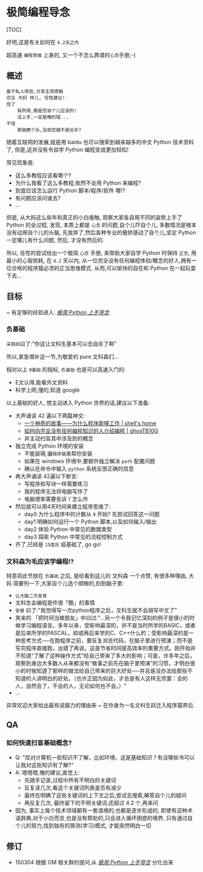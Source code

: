 # 极简编程导念
[TOC]


好吧,这是有关如何在 
`4.2天之内` 

超高速 `编程思维` 上身的, 又一个不怎么靠谱的`心念`手册;-)

## 概述

    基于私人体验,分享主观感触
    完全 大妈 样儿, 任性建议!
    信了
        有所得,都是您自个儿应该的!
        没上手,一定是俺的错...
    不信
        那就瞧个乐,没收您銭不是也乎?


随着互联网的发展,就是用 baidu 也可以搜索到越来越多的中文 Python 技术资料了,
但是,这并没有令自学 Python 编程变成更加轻松!

常见现象是:

- 这么多教程应该看哪个?
- 为什么我看了这么多教程,依然不会用 Python 来编程?
- 到底应该怎么运行 Python 脚本/程序/软件 哪!?
- 有问题应该问谁去?
- ...

但是, 从大妈这么些年和真正的小白接触, 观察大家各自用不同的姿势上手了 Python 的全过程,
发现, 本质上都是 `心念` 的问题,自个儿吓自个儿, 多数情况是根本没有动用自个儿的头脑,
先放弃了,然后各种专业的傲娇感动了自个儿,坚定 Python 一定哪儿有什么问题,
然后, 才没有然后的.

所以, 任性的尝试给出一个极简 `心念` 手册, 来帮助大家自学 Python 时保持 `正念`, 
用最小的心智损耗, 在 `4.2` 天以内,
从一位完全没有任何编程体验/概念的好人,拥有一位合格的程序猿必须的正当思维模式.
从而,可以愉快的自在和 Python 在一起玩耍下去...

## 目标

~ 有足够的经验进入: *[极简 Python 上手导念](MinimalistPyStart)*

### 负基础

`采铜叔`曰了:"你这让文科生基本可以去自杀了啊"

所以,紧急增补这一节,为敬爱的 pure 文科森们...

相对以上 `0基础` 的指标, `负基础` 也是可以高速入门的:

- E文认得,能看外文资料
- 科学上网,懂的,知道 google

以上基础的好人, 想主动进入 Python 世界的话,建议以下准备:

- 大声诵读 42 遍以下两篇神文: 
    - [一个神奇的故事——为什么程序能够工作 | shell's home](http://devrel.zoomquiet.io/data/20140119092308/index.html)
    - [如何向完全没有任何编程知识的人介绍编程 | ghosTB10G](http://devrel.zoomquiet.io/data/20140121194425/index.html)
    - 并主动扫盲其中涉及到的概念
- 独立完成 Python 环境的安装
    + 不能装萌,骗`程序猿`来帮你安装
    + 如果在 windows 环境中,要额外独立解决 `path` 配置问题
    + 确认在命令中输入 `python` 系统反馈正确的信息
- 再大声诵读 42遍以下断言:
    + 写程序和写诗一样需要练习
    + 我的程序无法将电脑写炸了
    + 电脑很笨需要告诉丫怎么作
- 然后就可以用4天时间来建立程序思维了:
    + day0 为什么程序中的计数从 `0` 开始? 先尝试回答这一问题
    + day1 明确如何运行一个 Python 脚本,以及如何输入/输出
    + day2 体验 Python 中常见的数据类型
    + day3 探索 Python 中常见的流程控制方式
- 齐了,已经是 `15度灰` 级基础了, go go!

### 文科森为毛应该学编程!?

特意将此节放在 `负基础` 之后, 是给看到这儿的 文科森 一个点赞,
有很多种理由, 大妈 简要列一下,大家自个儿选个顺眼的,刻到脑子里:

- `让大脑二次发育`
- 文科生会编程是件很「酷」的事情
- `安替` 曰了:"我觉得写一次python程序之后，文科生就不会胡写中文了"
- 笑来的 「把时间当做朋友」中曰过:"...另一个令我记忆深刻的例子是很小的时候学习编程语言。多年以来，受影响最深的，并不是当时所学的BASIC，或者是后来所学的PASCAL，抑或再后来学的C、C++什么的；受影响最深的是一种思考方式──在跑程序之前，要反复浏览代码，在脑子里进行预演；而不是写完程序直接跑，出错了再说。这是节省时间提高效率的重要方式。刚开始并不知道“了解了这种操作方式”给自己带来了多大的影响；可是，许多年之后，观察到身边大多数人从来都没有“做事之前先在脑子里预演”的习惯，才明白很小的时候知道了那样的做法给自己带来的巨大好处──并且是没办法给那些不知道的人讲明白的好处。（也许正因为如此，才总是有人这样无奈罢：会的人，自然会了，不会的人，无论如何也不会。）"
- ...

异常欢迎大家给出最有说服力的理由来 ~ 在你身为一名文科生跃迁入程序猿界后.


## QA

### 如何快速扫盲基础概念?

- Q: "现对计算机一些知识不了解，比如环境，这是基础知识？有没哪些书可以让我对这些知识有了解?"
- A: 嗯嗯嗯,俺的建议,直觉上:
    + 先随手记录,过程中所有不明白的关键词
    + 反复读几次,看这个关键词列表是否有减少
    + 最终在明确了这些关键词的上下文之后,尝试去搜索,解答自个儿的疑问
    + 再反复几次, 最终留下的不明关键词,还超过 4.2 个,再来问
- 因为, 事实上每个技术领域都有一套语境的,也都是逐步形成的,
即使有这种术语辞典,对于小白而言,也是没有帮助的,只会进入循环困惑的境界,
只有通过自个儿的努力,找到独有的猜测(学习)模式,
才能突然明白一切



## 修订

- 150304 根据 OM 相关群的提问,从 *[极简 Python 上手导念](MinimalistPyStart)* 分化出来


